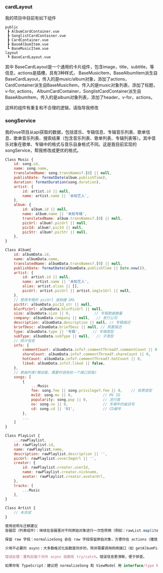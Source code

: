 ### cardLayout

我的项目中目前有如下组件

```
public
 ┣ AlbumCardContainer.vue
 ┣ SonglistCardContainer.vue 
 ┣ CardContainer.vue 
 ┣ BaseAlbumItem.vue
 ┗ BaseMusicItem.vue
layout
 ┗ BaseCardLayout.vue
```

 其中 BaseCardLayout是一个通用的卡片组件，包含image，title，subtitle，等信息，actions是插槽，具有3种样式，
 BaseMusicItem，BaseAlbumItem派生自BaseCardLayout，传入的是music/album对象，添加了actions，
 CardContainer派生自BaseMusicItem，传入的是music对象列表，添加了标题，v-for, actions，
 AlbumCardContainer，SonglistCardContainer派生自BaseAlbumItem，传入的是album对象列表，添加了header，v-for，actions。

这样的组件有重复和不合理的逻辑，请指导我修改

### songService

我的vue项目从api获取的数据，包括音乐、专辑信息、专辑音乐列表、歌单信息、歌单音乐列表、搜索结果（包含音乐列表、歌单列表、专辑列表等）。其中音乐对象在歌单、专辑中的格式与音乐自身格式不同。这是我目前实现的songService，帮我修改成更优的格式。

``` js
Class Music {
    id: song.id,
    name: song.name,
    translatedName: song.transNames?.[0] || null,
    publishDate: formatDate(album.publishTime),
    duration: formatDuration(song.duration),
    artist: {
        id: artist.id || null,
        name: artist.name || '未知艺人',
    },
    album: {
        id: album.id || null,
        name: album.name || '未知专辑',
        translatedName: album.transNames?.[0] || null,
        picUrl: album?.picUrl || null,
        picId: album?.picId || null,
        picStr: album?.picStr || null,
    },
}

Class Album{
    id: albumData.id,
    name: albumData.name,
    translatedName: albumData.transNames?.[0] || null,
    publishDate: formatDate(albumData.publishTime || Date.now()),
    artist: {
        id: artist.id || null,
        name: artist.name || '未知艺人',
        alias: artist.alias || [],
        picUrl: artist.picUrl || artist.img1v1Url || null,
    },
    // 使用专辑的 picUrl 或构建 URL
    picStr: albumData.picId_str || null,
    blurPicUrl: albumData.blurPicUrl || null,
    size: albumData.size || 0,           // 专辑歌曲数量
    company: albumData.company || null,   // 发行公司
    description: albumData.description || null, // 专辑描述
    briefDesc: albumData.briefDesc || null, // 简要描述
    type: albumData.type || '专辑',      // 专辑类型
    subType: albumData.subType || null,   // 子类型
    // 统计信息
    info: {
        commentCount: albumData.info?.commentThread?.commentCount || 0,
        shareCount: albumData.info?.commentThread?.shareCount || 0,
        hotCount: albumData.info?.commentThread?.hotCount || 0,
        liked: albumData.info?.liked || false,
    },
    // 歌曲列表(懒加载，需要时调用另一个接口获取)
    songs: [
        {
            ...Music
            fee: song.fee || song.privilege?.fee || 0,    // 收费类型
            mvId: song.mv || 0,              // MV ID
            popularity: song.pop || 0,       // 流行度
            no: song.no || 0,                // 专辑中的曲目号
            cd: song.cd || '01',             // CD编号
        },
        ...
    ]
}

Class PlayList {
    ...rawPlaylist,
    id: rawPlaylist.id,
    name: rawPlaylist.name,
    description: rawPlaylist.description || '',
    picUrl: rawPlaylist.coverImgUrl || '',
    creator: {
        id: rawPlaylist.creator.userId,
        name: rawPlaylist.creator.nickname,
        avatar: rawPlaylist.creator.avatarUrl,
    },
    tracks: [
        ...Music
    ],
}

Class Artist {
    // 未完成
}

使用说明与迁移建议
容器层（列表组件）：继续在容器里对不同原始对象进行一次性转换（例如：rawList.map(item => normalizeSong(item, 'playlist'))），把转换后的统一结构传给通用卡片组件。

保留 raw 字段：normalizeSong 会在 raw 字段保留原始对象，方便你在 actions（播放/收藏/跳转）时使用原始 API 字段。

少用不必要的 async：大多数格式化函数是同步的，除非需要调用网络接口（如 getAlbumPicUrl），否则不需要 async/await。

错误处理：重构后每个对外 async 函数有 try/catch，错误信息更清晰，便于排查。

如果你有 TypeScript：建议把 normalizeSong 和 ViewModel 用 interface/type 明确声明，维护性会更好。